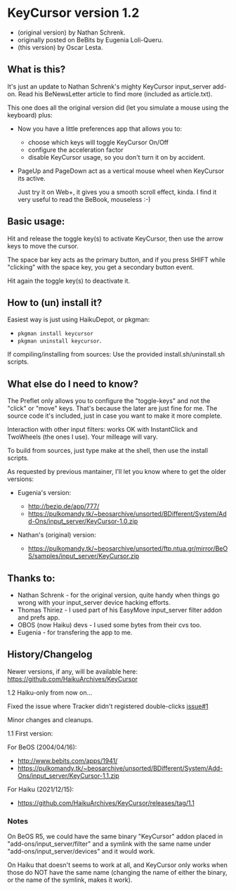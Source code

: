 # KeyCursor version 1.2

- (original version) by Nathan Schrenk.
- originally posted on BeBits by Eugenia Loli-Queru.
- (this version) by Oscar Lesta.

## What is this?

It's just an update to Nathan Schrenk's mighty KeyCursor input_server add-on.
Read his BeNewsLetter article to find more (included as article.txt).

This one does all the original version did (let you simulate a mouse using the keyboard) plus:

- Now you have a little preferences app that allows you to:
	- choose which keys will toggle KeyCursor On/Off
	- configure the acceleration factor
	- disable KeyCursor usage, so you don't turn it on by accident.

- PageUp and PageDown act as a vertical mouse wheel when KeyCursor its active.

  Just try it on Web+, it gives you a smooth scroll effect, kinda. I find it very useful to read the BeBook, mouseless :-)

## Basic usage:

Hit and release the toggle key(s) to activate KeyCursor, then use the arrow keys to move the cursor.

The space bar key acts as the primary button, and if you press SHIFT while "clicking" with the space key, you get a secondary button event.

Hit again the toggle key(s) to deactivate it.

## How to (un) install it?

Easiest way is just using HaikuDepot, or pkgman:

- `pkgman install keycursor`
- `pkgman uninstall keycursor`.

If compiling/installing from sources: Use the provided install.sh/uninstall.sh scripts.

## What else do I need to know?

The Preflet only allows you to configure the "toggle-keys" and not the "click" or "move" keys. That's because the later are just fine for me. The source code it's included, just in case you want to make it more complete.

Interaction with other input filters: works OK with InstantClick and TwoWheels (the ones I use). Your milleage will vary.

To build from sources, just type make at the shell, then use the install scripts.

As requested by previous mantainer, I'll let you know where to get the older versions:

- Eugenia's version:

  - http://bezip.de/app/777/
  - https://pulkomandy.tk/~beosarchive/unsorted/BDifferent/System/Add-Ons/input_server/KeyCursor-1.0.zip

- Nathan's (original) version:

  - https://pulkomandy.tk/~beosarchive/unsorted/ftp.ntua.gr/mirror/BeOS/samples/input_server/KeyCursor.zip

## Thanks to:

- Nathan Schrenk - for the original version, quite handy when things go wrong with your  input_server device hacking efforts.
- Thomas Thiriez - I used part of his EasyMove input_server filter addon and prefs app.
- OBOS (now Haiku) devs - I used some bytes from their cvs too.
- Eugenia - for transfering the app to me.

## History/Changelog

Newer versions, if any, will be available here: https://github.com/HaikuArchives/KeyCursor

1.2 Haiku-only from now on...

Fixed the issue where Tracker didn't registered double-clicks [issue#1](https://github.com/HaikuArchives/KeyCursor/issues/1)

Minor changes and cleanups.

1.1 First version:

For BeOS (2004/04/16):
- http://www.bebits.com/apps/1941/
- https://pulkomandy.tk/~beosarchive/unsorted/BDifferent/System/Add-Ons/input_server/KeyCursor-1.1.zip

For Haiku (2021/12/15):
- https://github.com/HaikuArchives/KeyCursor/releases/tag/1.1


### Notes

On BeOS R5, we could have the same binary "KeyCursor" addon placed in "add-ons/input_server/filter" and a symlink with the same name under "add-ons/input_server/devices" and it would work.

On Haiku that doesn't seems to work at all, and KeyCursor only works when those do NOT have the same name (changing the name of either the binary, or the name of the symlink, makes it work).
